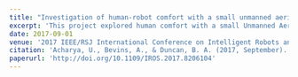 ```yaml
---
title: "Investigation of human-robot comfort with a small unmanned aerial vehicle compared to a ground robot"
excerpt: 'This project explored human comfort with a small Unmanned Aerial Vehicle (sUAV) and a ground vehicle.'
date: 2017-09-01
venue: '2017 IEEE/RSJ International Conference on Intelligent Robots and Systems (IROS)'
citation: 'Acharya, U., Bevins, A., & Duncan, B. A. (2017, September). Investigation of human-robot comfort with a small unmanned aerial vehicle compared to a ground robot. In 2017 IEEE/RSJ International Conference on Intelligent Robots and Systems (IROS) (pp. 2758-2765). IEEE. http://doi.org/10.1109/IROS.2017.8206104'
paperurl: 'http://doi.org/10.1109/IROS.2017.8206104'
---
```

